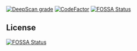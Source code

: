 [![DeepScan grade](https://deepscan.io/api/teams/4300/projects/6054/branches/48545/badge/grade.svg)](https://deepscan.io/dashboard#view=project&tid=4300&pid=6054&bid=48545)
[![CodeFactor](https://www.codefactor.io/repository/github/rubenmateus/react-github-finder/badge)](https://www.codefactor.io/repository/github/rubenmateus/react-github-finder)
[![FOSSA Status](https://app.fossa.io/api/projects/git%2Bgithub.com%2FRubenMateus%2Freact-github-finder.svg?type=shield)](https://app.fossa.io/projects/git%2Bgithub.com%2FRubenMateus%2Freact-github-finder?ref=badge_shield)


## License
[![FOSSA Status](https://app.fossa.io/api/projects/git%2Bgithub.com%2FRubenMateus%2Freact-github-finder.svg?type=large)](https://app.fossa.io/projects/git%2Bgithub.com%2FRubenMateus%2Freact-github-finder?ref=badge_large)